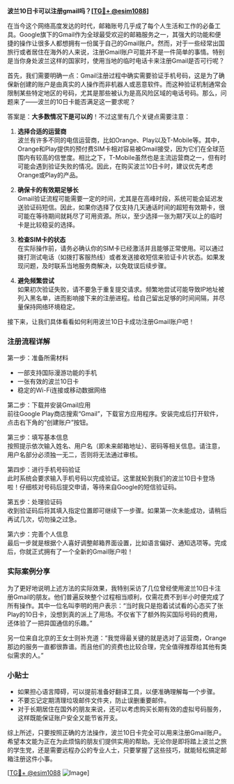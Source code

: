 **波兰10日卡可以注册gmail吗？[[TG💪+ @esim1088](https://t.me/s/esim1088)]**

在当今这个网络高度发达的时代，邮箱账号几乎成了每个人生活和工作的必备工具。Google旗下的Gmail作为全球最受欢迎的邮箱服务之一，其强大的功能和便捷的操作让很多人都想拥有一份属于自己的Gmail账户。然而，对于一些经常出国旅行或者居住在海外的人来说，注册Gmail账户可能并不是一件简单的事情。特别是当你身处波兰这样的国家时，使用当地的临时电话卡来注册Gmail是否可行呢？

首先，我们需要明确一点：Gmail注册过程中确实需要验证手机号码，这是为了确保新创建的账户是由真实的人操作而非机器人或恶意软件。而这种验证机制通常会限制某些特定地区的号码，尤其是那些被认为是高风险区域的电话号码。那么，问题来了——波兰的10日卡能否满足这一要求呢？

答案是：**大多数情况下是可以的**！不过这里有几个关键点需要注意：

1. **选择合适的运营商**  
   波兰有许多不同的电信运营商，比如Orange、Play以及T-Mobile等。其中，Orange和Play提供的预付费SIM卡相对容易被Gmail接受，因为它们在全球范围内有较高的信誉度。相比之下，T-Mobile虽然也是主流运营商之一，但有时可能会遇到验证失败的情况。因此，在购买波兰10日卡时，建议优先考虑Orange或Play的产品。

2. **确保卡的有效期足够长**  
   Gmail验证流程可能需要一定的时间，尤其是在高峰时段，系统可能会延迟发送验证码短信。因此，如果你选择了仅支持几天通话时间的超短有效期卡，很可能在等待期间就耗尽了可用资源。所以，至少选择一张为期7天以上的临时卡是比较稳妥的选择。

3. **检查SIM卡的状态**  
   在实际操作前，请务必确认你的SIM卡已经激活并且能够正常使用。可以通过拨打测试电话（如拨打客服热线）或者发送接收短信来验证卡片状态。如果发现问题，及时联系当地服务商解决，以免耽误后续步骤。

4. **避免频繁尝试**  
   如果初次验证失败，请不要急于重复提交请求。频繁地尝试可能导致IP地址被列入黑名单，进而影响接下来的注册进程。给自己留出足够的时间间隔，并尽量保持网络环境稳定。

接下来，让我们具体看看如何利用波兰10日卡成功注册Gmail账户吧！

### 注册流程详解

第一步：准备所需材料  
- 一部支持国际漫游功能的手机  
- 一张有效的波兰10日卡  
- 稳定的Wi-Fi连接或移动数据网络  

第二步：下载并安装Gmail应用  
前往Google Play商店搜索“Gmail”，下载官方应用程序。安装完成后打开软件，点击右下角的“创建账户”按钮。

第三步：填写基本信息  
按照提示依次输入姓名、用户名（即未来邮箱地址）、密码等相关信息。请注意，用户名部分必须独一无二，否则将无法通过审核。

第四步：进行手机号码验证  
此时系统会要求输入手机号码以完成验证。这里就轮到我们的波兰10日卡登场啦！仔细核对号码后提交申请，等待来自Google的短信验证码。

第五步：处理验证码  
收到验证码后将其填入指定位置即可继续下一步骤。如果第一次未能成功，请稍后再试几次，切勿操之过急。

第六步：完善个人信息  
最后一步就是根据个人喜好调整邮箱界面设置，比如语言偏好、通知选项等。完成后，你就正式拥有了一个全新的Gmail账户啦！

### 实际案例分享

为了更好地说明上述方法的实际效果，我特别采访了几位曾经使用波兰10日卡注册Gmail的朋友。他们普遍反映整个过程相当顺利，仅需花费不到半小时便完成了所有操作。其中一位名叫李明的用户表示：“当时我只是抱着试试看的心态买了张Play的10日卡，没想到真的派上了用场。不仅省下了额外购买国际号码的费用，还体验了一把异国通信的乐趣。”

另一位来自北京的王女士则补充道：“我觉得最关键的就是选对了运营商，Orange那边的服务一直都很靠谱。而且他们的资费也比较合理，完全值得推荐给其他有类似需求的人。”

### 小贴士

- 如果担心语言障碍，可以提前准备好翻译工具，以便准确理解每一个步骤。
- 不要忘记定期清理垃圾邮件文件夹，防止误删重要邮件。
- 对于长期居住在国外的朋友来说，还可以考虑购买长期有效的虚拟号码服务，这样既能保证账户安全又能节省开支。

综上所述，只要按照正确的方法操作，波兰10日卡完全可以用来注册Gmail账户。希望本文能为正在为此烦恼的朋友们提供实用的帮助。无论你是即将踏上波兰之旅的学生党，还是需要远程办公的专业人士，只要掌握了这些技巧，就能轻松搞定邮箱注册这件小事。

[[TG💪+ @esim1088](https://t.me/s/esim1088) ![Image](https://i.postimg.cc/4NQfJmqS/Snipaste-2025-05-13-00-14-12.png)]